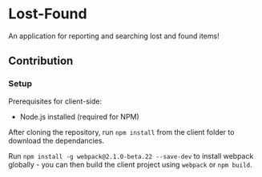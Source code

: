 # Lost-Found

An application for reporting and searching lost and found items!

## Contribution

### Setup

Prerequisites for client-side:

* Node.js installed (required for NPM)

After cloning the repository, run `npm install` from the client folder to download the dependancies.

Run `npm install -g webpack@2.1.0-beta.22 --save-dev` to install webpack globally - you can then build the client project using `webpack` or `npm build`.